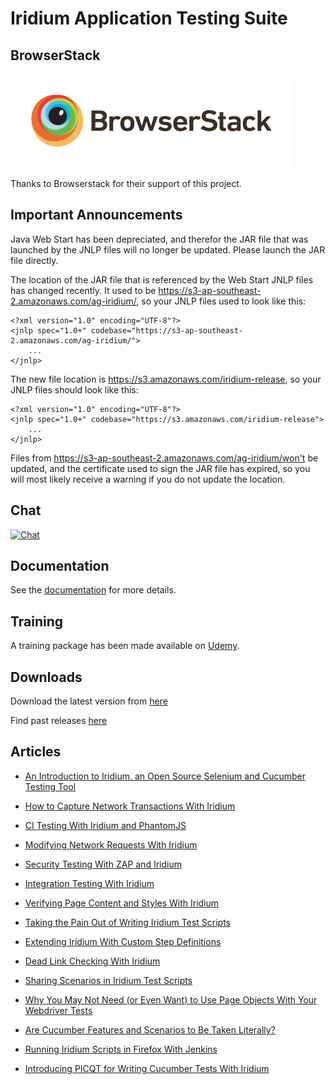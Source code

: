 # Iridium Application Testing Suite

## BrowserStack

![Browserstack](browserstack.png)

Thanks to Browserstack for their support of this project.

## Important Announcements

Java Web Start has been depreciated, and therefor the JAR file that was launched by the JNLP files will no longer be updated.
Please launch the JAR file directly.

The location of the JAR file that is referenced by the Web Start JNLP files has changed recently. It used to be https://s3-ap-southeast-2.amazonaws.com/ag-iridium/, so your JNLP files used to look like this:
```
<?xml version="1.0" encoding="UTF-8"?>  
<jnlp spec="1.0+" codebase="https://s3-ap-southeast-2.amazonaws.com/ag-iridium/">  
    ...  
</jnlp>
```
The new file location is https://s3.amazonaws.com/iridium-release, so your JNLP files should look like this:
```
<?xml version="1.0" encoding="UTF-8"?>  
<jnlp spec="1.0+" codebase="https://s3.amazonaws.com/iridium-release">  
    ...  
</jnlp>
```
Files from https://s3-ap-southeast-2.amazonaws.com/ag-iridium/won't be updated, and the certificate used to sign the JAR file has expired, so you will most likely receive a warning if you do not update the location.

## Chat

[![Chat](https://badges.gitter.im/Iridiumtester/repo.png)](https://gitter.im/Iridiumtester/Lobby)

## Documentation
See the [documentation](https://github.com/mcasperson/IridiumApplicationTesting/wiki)
for more details.

## Training
A training package has been made available on [Udemy](https://www.udemy.com/creating-end-to-end-tests-with-cucumber-and-webdriver/?couponCode=IRIDIUM_COUPON_2017).

## Downloads
Download the latest version from [here](https://s3.amazonaws.com/iridium-release/IridiumApplicationTesting.jar)

Find past releases [here](https://github.com/mcasperson/IridiumApplicationTesting/releases)

## Articles

* [An Introduction to Iridium, an Open Source Selenium and Cucumber Testing Tool](https://dzone.com/articles/an-introduction-to-iridium-an-open-source-selenium)

* [How to Capture Network Transactions With Iridium](https://dzone.com/articles/network-analysis-with-iridium)

* [CI Testing With Iridium and PhantomJS](https://dzone.com/articles/ci-testing-with-iridium-and-phantomjs)

* [Modifying Network Requests With Iridium](https://dzone.com/articles/modifying-network-requests-with-iridium)

* [Security Testing With ZAP and Iridium](https://dzone.com/articles/security-testing-with-zap-and-iridium)

* [Integration Testing With Iridium](https://dzone.com/articles/integration-testing-with-iridium)

* [Verifying Page Content and Styles With Iridium](http://dzone.com/articles/verifying-page-content-and-styles-with-iridium)

* [Taking the Pain Out of Writing Iridium Test Scripts](https://dzone.com/articles/taking-the-pain-out-of-writing-iridium-test-script)

* [Extending Iridium With Custom Step Definitions](https://dzone.com/articles/extending-iridium-with-custom-step-definitions)

* [Dead Link Checking With Iridium](https://dzone.com/articles/dead-link-checking-with-iridium)

* [Sharing Scenarios in Iridium Test Scripts](https://dzone.com/articles/sharing-scenarios-in-iridium-test-scripts)

* [Why You May Not Need (or Even Want) to Use Page Objects With Your Webdriver Tests](https://dzone.com/articles/why-you-may-not-need-or-even-want-to-use-page-obje)

* [Are Cucumber Features and Scenarios to Be Taken Literally?](https://dzone.com/articles/do-you-need-to-take-a-literal-view-of-features-and)

* [Running Iridium Scripts in Firefox With Jenkins](https://dzone.com/articles/running-iridium-scripts-in-firefox-in-jenkins)

* [Introducing PICQT for Writing Cucumber Tests With Iridium](https://dzone.com/articles/introducing-picqt-for-writing-cucumber-tests-with)

